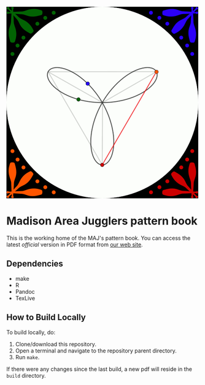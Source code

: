 ![](./media/Standard_4_Person_Clover_Animation.gif)

Madison Area Jugglers pattern book
==================================

This is the working home of the MAJ's pattern book. You can access the
latest *official* version in PDF format from [our web
site](http://madjugglers.com/majpatternbook/).

Dependencies
------------
* make
* R
* Pandoc
* TexLive

How to Build Locally
--------------------

To build locally, do:

1. Clone/download this repository.
2. Open a terminal and navigate to the repository parent directory.
3. Run `make`.

If there were any changes since the last build, a new pdf will
reside in the `build` directory.
